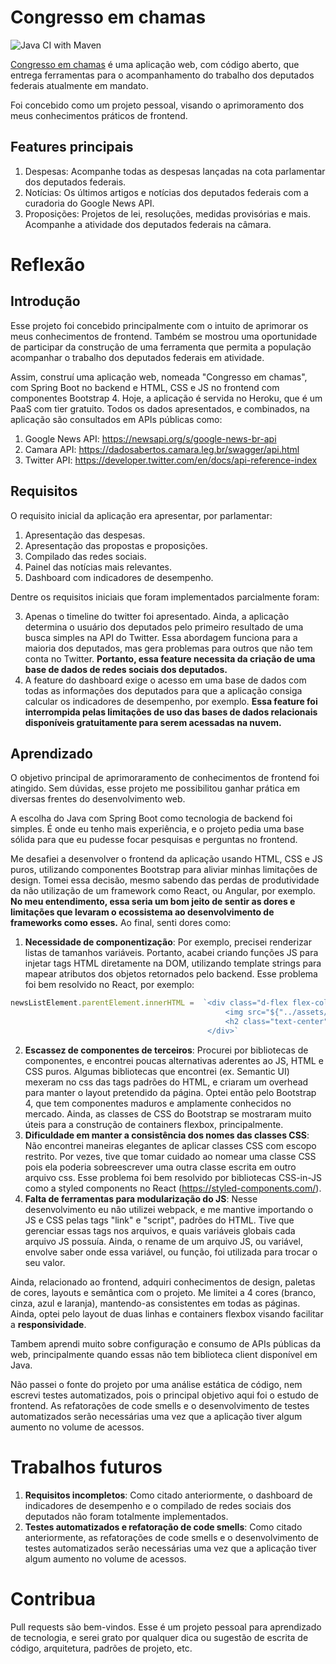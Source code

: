 # Congresso em chamas
![Java CI with Maven](https://github.com/gpr-indevelopment/congresso_em_chamas/workflows/Java%20CI%20with%20Maven/badge.svg)

[Congresso em chamas](https://congresso-em-chamas.herokuapp.com/) é uma aplicação web, com código aberto, que entrega ferramentas para o acompanhamento do trabalho dos deputados federais atualmente em mandato. 

Foi concebido como um projeto pessoal, visando o aprimoramento dos meus conhecimentos práticos de frontend.

## Features principais

 1. Despesas: Acompanhe todas as despesas lançadas na cota parlamentar dos deputados federais.
 2. Notícias: Os últimos artigos e notícias dos deputados federais com a curadoria do Google News API.
 3. Proposições: Projetos de lei, resoluções, medidas provisórias e mais. Acompanhe a atividade dos deputados federais na câmara.

# Reflexão
## Introdução
Esse projeto foi concebido principalmente com o intuito de aprimorar os meus conhecimentos de frontend. Também se mostrou uma oportunidade de participar da construção de uma ferramenta que permita a população acompanhar o trabalho dos deputados federais em atividade.

Assim, construí uma aplicação web, nomeada "Congresso em chamas", com Spring Boot no backend e HTML, CSS e JS no frontend com componentes Bootstrap 4. Hoje, a aplicação é servida no Heroku, que é um PaaS com tier gratuito. Todos os dados apresentados, e combinados, na aplicação são consultados em APIs públicas como:

 1. Google News API: https://newsapi.org/s/google-news-br-api
 2. Camara API: https://dadosabertos.camara.leg.br/swagger/api.html
 3. Twitter API: https://developer.twitter.com/en/docs/api-reference-index

## Requisitos

O requisito inicial da aplicação era apresentar, por parlamentar:

 1. Apresentação das despesas.
 2. Apresentação das propostas e proposições.
 3. Compilado das redes sociais.
 4. Painel das notícias mais relevantes.
 5. Dashboard com indicadores de desempenho.

Dentre os requisitos iniciais que foram implementados parcialmente foram:

 3. Apenas o timeline do twitter foi apresentado. Ainda, a aplicação determina o usuário dos deputados pelo primeiro resultado de uma busca simples na API do Twitter. Essa abordagem funciona para a maioria dos deputados, mas gera problemas para outros que não tem conta no Twitter. **Portanto, essa feature necessita da criação de uma base de dados de redes sociais dos deputados.**
 5. A feature do dashboard exige o acesso em uma base de dados com todas as informações dos deputados para que a aplicação consiga calcular os indicadores de desempenho, por exemplo. **Essa feature foi interrompida pelas limitações de uso das bases de dados relacionais disponíveis gratuitamente para serem acessadas na nuvem.**

## Aprendizado

O objetivo principal de aprimoraramento de conhecimentos de frontend foi atingido. Sem dúvidas, esse projeto me possibilitou ganhar prática em diversas frentes do desenvolvimento web.

A escolha do Java com Spring Boot como tecnologia de backend foi simples. É onde eu tenho mais experiência, e o projeto pedia uma base sólida para que eu pudesse focar pesquisas e perguntas no frontend.

Me desafiei a desenvolver o frontend da aplicação usando HTML, CSS e JS puros, utilizando componentes Bootstrap para aliviar minhas limitações de design. Tomei essa decisão, mesmo sabendo das perdas de produtividade da não utilização de um framework como React, ou Angular, por exemplo. **No meu entendimento, essa seria um bom jeito de sentir as dores e limitações que levaram o ecossistema ao desenvolvimento de frameworks como esses.** Ao final, senti dores como:

 1. **Necessidade de componentização**: Por exemplo, precisei renderizar listas de tamanhos variáveis. Portanto, acabei criando funções JS para injetar tags HTML diretamente na DOM, utilizando template strings para mapear atributos dos objetos retornados pelo backend. Esse problema foi bem resolvido no React, por exemplo:
```javascript
newsListElement.parentElement.innerHTML =  `<div class="d-flex flex-column justify-content-center align-items-center">
												<img src="${"../assets/perfil-nobackground.png"}" height="200">
												<h2 class="text-center">Nenhuma notícia recente encontrada.</h2>
											</div>`
```
 2. **Escassez de componentes de terceiros**: Procurei por bibliotecas de componentes, e encontrei poucas alternativas aderentes ao JS, HTML e CSS puros. Algumas bibliotecas que encontrei (ex. Semantic UI) mexeram no css das tags padrões do HTML, e criaram um overhead para manter o layout pretendido da página. Optei então pelo Bootstrap 4, que tem componentes maduros e amplamente conhecidos no mercado. Ainda, as classes de CSS do Bootstrap se mostraram muito úteis para a construção de containers flexbox, principalmente.
 3. **Dificuldade em manter a consistência dos nomes das classes CSS**: Não encontrei maneiras elegantes de aplicar classes CSS com escopo restrito. Por vezes, tive que tomar cuidado ao nomear uma classe CSS pois ela poderia sobreescrever uma outra classe escrita em outro arquivo css. Esse problema foi bem resolvido por bibliotecas CSS-in-JS como a styled components no React (https://styled-components.com/).
 4. **Falta de ferramentas para modularização do JS**: Nesse desenvolvimento eu não utilizei webpack, e me mantive importando o JS e CSS pelas tags "link" e "script", padrões do HTML. Tive que gerenciar essas tags nos arquivos, e quais variáveis globais cada arquivo JS possuía. Ainda, o rename de um arquivo JS, ou variável, envolve saber onde essa variável, ou função, foi utilizada para trocar o seu valor. 

Ainda, relacionado ao frontend, adquiri conhecimentos de design, paletas de cores, layouts e semântica com o projeto. Me limitei a 4 cores (branco, cinza, azul e laranja), mantendo-as consistentes em todas as páginas. Ainda, optei pelo layout de duas linhas e containers flexbox visando facilitar a **responsividade**.

Tambem aprendi muito sobre configuração e consumo de APIs públicas da web, principalmente quando essas não tem biblioteca client disponível em Java. 

Não passei o fonte do projeto por uma análise estática de código, nem escrevi testes automatizados, pois o principal objetivo aqui foi o estudo de frontend. As refatorações de code smells e o desenvolvimento de testes automatizados serão necessárias uma vez que a aplicação tiver algum aumento no volume de acessos.

# Trabalhos futuros

1. **Requisitos incompletos**: Como citado anteriormente, o dashboard de indicadores de desempenho e o compilado de redes sociais dos deputados não foram totalmente implementados.
2. **Testes automatizados e refatoração de code smells**: Como citado anteriormente, as refatorações de code smells e o desenvolvimento de testes automatizados serão necessárias uma vez que a aplicação tiver algum aumento no volume de acessos.

# Contribua
Pull requests são bem-vindos. Esse é um projeto pessoal para aprendizado de tecnologia, e serei grato por qualquer dica ou sugestão de escrita de código, arquitetura, padrões de projeto, etc.
